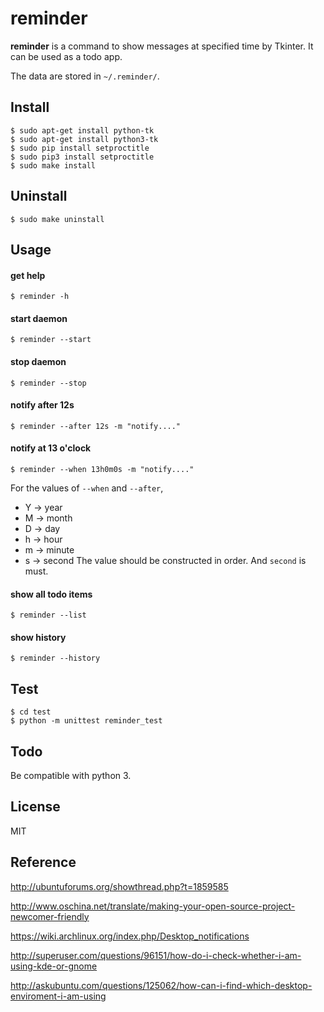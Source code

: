 # reminder

**reminder** is a command to show messages at specified time by Tkinter. It can be used as a todo app.

The data are stored in `~/.reminder/`.

## Install

```
$ sudo apt-get install python-tk
$ sudo apt-get install python3-tk
$ sudo pip install setproctitle
$ sudo pip3 install setproctitle
$ sudo make install
```

## Uninstall
```
$ sudo make uninstall
```

## Usage

#### get help
```
$ reminder -h
```
#### start daemon
```
$ reminder --start
```

#### stop daemon
```
$ reminder --stop
```

#### notify after 12s
```
$ reminder --after 12s -m "notify...."
```

#### notify at 13 o'clock
```
$ reminder --when 13h0m0s -m "notify...."
```

For the values of `--when` and `--after`, 
* Y -> year
* M -> month
* D -> day
* h -> hour
* m -> minute
* s -> second
The value should be constructed in order. And `second` is must.

#### show all todo items
```
$ reminder --list
```

#### show history
```
$ reminder --history
```


## Test
```
$ cd test
$ python -m unittest reminder_test
```

## Todo
Be compatible with python 3.


## License
MIT

## Reference

http://ubuntuforums.org/showthread.php?t=1859585

http://www.oschina.net/translate/making-your-open-source-project-newcomer-friendly

https://wiki.archlinux.org/index.php/Desktop_notifications

http://superuser.com/questions/96151/how-do-i-check-whether-i-am-using-kde-or-gnome

http://askubuntu.com/questions/125062/how-can-i-find-which-desktop-enviroment-i-am-using